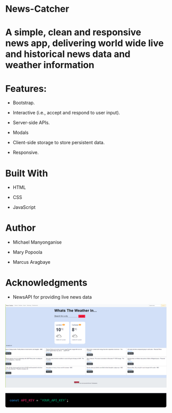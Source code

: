 # News-Catcher

# A simple, clean and responsive news app, delivering world wide live and historical news data and weather information

# Features:

- Bootstrap.

- Interactive (i.e., accept and respond to user input).


- Server-side APIs.


- Modals


- Client-side storage to store persistent data.


- Responsive.

# Built With

- HTML

- CSS

- JavaScript

# Author

- Michael Manyonganise

- Mary Popoola

- Marcus Aragbaye

# Acknowledgments

- NewsAPI for providing live news data


![Alt text](images/newscatcher.PNG)


![Alt text](images/Api-code-photo.PNG)